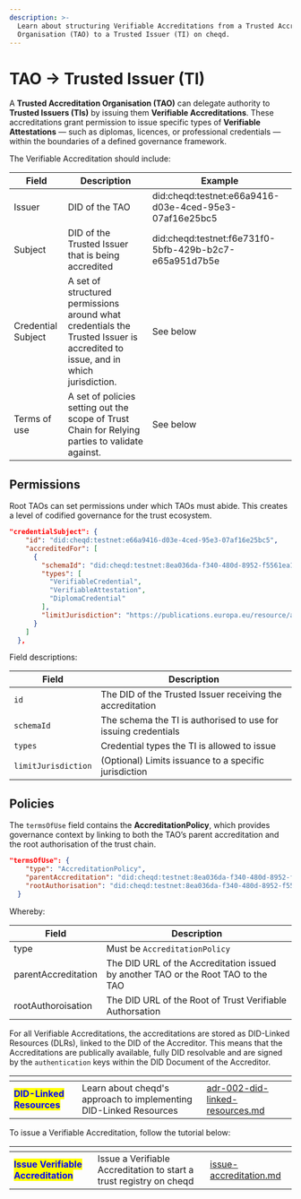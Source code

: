 ```yaml
---
description: >-
  Learn about structuring Verifiable Accreditations from a Trusted Accreditation
  Organisation (TAO) to a Trusted Issuer (TI) on cheqd.
---
```


# TAO -> Trusted Issuer (TI)

A **Trusted Accreditation Organisation (TAO)** can delegate authority to **Trusted Issuers (TIs)** by issuing them **Verifiable Accreditations**. These accreditations grant permission to issue specific types of **Verifiable Attestations** — such as diplomas, licences, or professional credentials — within the boundaries of a defined governance framework.

The Verifiable Accreditation should include:

| Field              | Description                                                                                                                    | Example                                                |
| ------------------ | ------------------------------------------------------------------------------------------------------------------------------ | ------------------------------------------------------ |
| Issuer             | DID of the TAO                                                                                                                 | did:cheqd:testnet:e66a9416-d03e-4ced-95e3-07af16e25bc5 |
| Subject            | DID of the Trusted Issuer that is being accredited                                                                             | did:cheqd:testnet:f6e731f0-5bfb-429b-b2c7-e65a951d7b5e |
| Credential Subject | A set of structured permissions around what credentials the Trusted Issuer is accredited to issue, and in which jurisdiction.  | See below                                              |
| Terms of use       | A set of policies setting out the scope of Trust Chain for Relying parties to validate against.                                | See below                                              |

## Permissions

Root TAOs can set permissions under which TAOs must abide. This creates a level of codified governance for the trust ecosystem.

```json
"credentialSubject": {
    "id": "did:cheqd:testnet:e66a9416-d03e-4ced-95e3-07af16e25bc5",
    "accreditedFor": [
      {
        "schemaId": "did:cheqd:testnet:8ea036da-f340-480d-8952-f5561ea1763c/resources/b10146d7-0d0f-41e0-8ee3-c76db64890be",
        "types": [
          "VerifiableCredential",
          "VerifiableAttestation",
          "DiplomaCredential"
        ],
        "limitJurisdiction": "https://publications.europa.eu/resource/authority/atu/FIN"
      }
    ]
  },

```

Field descriptions:

| Field               | Description                                                    |
| ------------------- | -------------------------------------------------------------- |
| `id`                | The DID of the Trusted Issuer receiving the accreditation      |
| `schemaId`          | The schema the TI is authorised to use for issuing credentials |
| `types`             | Credential types the TI is allowed to issue                    |
| `limitJurisdiction` | (Optional) Limits issuance to a specific jurisdiction          |

## Policies

The `termsOfUse` field contains the **AccreditationPolicy**, which provides governance context by linking to both the TAO’s parent accreditation and the root authorisation of the trust chain.

```json
"termsOfUse": {
    "type": "AccreditationPolicy",
    "parentAccreditation": "did:cheqd:testnet:8ea036da-f340-480d-8952-f5561ea1763c/resources/18de60ec-bed1-42e5-980c-601c432bc60b",
    "rootAuthorisation": "did:cheqd:testnet:8ea036da-f340-480d-8952-f5561ea1763c/resources/18de60ec-bed1-42e5-980c-601c432bc60b"
  }

```

Whereby:

| Field               | Description                                                                       |
| ------------------- | --------------------------------------------------------------------------------- |
| type                | Must be `AccreditationPolicy`                                                     |
| parentAccreditation | The DID URL of the Accreditation issued by another TAO or the Root TAO to the TAO |
| rootAuthoroisation  | The DID URL of the Root of Trust Verifiable Authorsation                          |

For all Verifiable Accreditations, the accreditations are stored as DID-Linked Resources (DLRs), linked to the DID of the Accreditor. This means that the Accreditations are publically available, fully DID resolvable and are signed by the `authentication` keys within the DID Document of the Accreditor.

<table data-card-size="large" data-view="cards"><thead><tr><th></th><th></th><th data-hidden data-card-target data-type="content-ref"></th></tr></thead><tbody><tr><td><mark style="color:blue;"><strong>DID-Linked Resources</strong></mark></td><td>Learn about cheqd's approach to implementing DID-Linked Resources</td><td><a href="../../../architecture/adr-list/adr-002-did-linked-resources.md">adr-002-did-linked-resources.md</a></td></tr></tbody></table>

To issue a Verifiable Accreditation, follow the tutorial below:

<table data-card-size="large" data-view="cards"><thead><tr><th></th><th></th><th data-hidden data-card-target data-type="content-ref"></th></tr></thead><tbody><tr><td><mark style="color:blue;"><strong>Issue Verifiable Accreditation</strong></mark></td><td>Issue a Verifiable Accreditation to start a trust registry on cheqd</td><td><a href="../set-up/issue-accreditation.md">issue-accreditation.md</a></td></tr></tbody></table>
